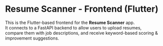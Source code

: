 # Resume Scanner - Frontend (Flutter)

This is the Flutter-based frontend for the **Resume Scanner** app.  
It connects to a FastAPI backend to allow users to upload resumes, compare them with job descriptions, and receive keyword-based scoring & improvement suggestions.

<!--
## 🚀 Features
- File picker for PDF/DOCX resumes
- API integration with backend
- Clean, mobile-friendly UI
- Future: Animated visuals, results dashboard

## 🛠 Tech Stack
- Flutter
- Dart
- http package for API calls
- file_picker for selecting resumes
- google_fonts + lottie for UI

## 📦 Getting Started

# Install dependencies
flutter pub get

# Run the app
flutter run
-->

